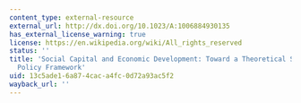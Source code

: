 ```yaml
---
content_type: external-resource
external_url: http://dx.doi.org/10.1023/A:1006884930135
has_external_license_warning: true
license: https://en.wikipedia.org/wiki/All_rights_reserved
status: ''
title: 'Social Capital and Economic Development: Toward a Theoretical Synthesis and
  Policy Framework'
uid: 13c5ade1-6a87-4cac-a4fc-0d72a93ac5f2
wayback_url: ''
---
```

